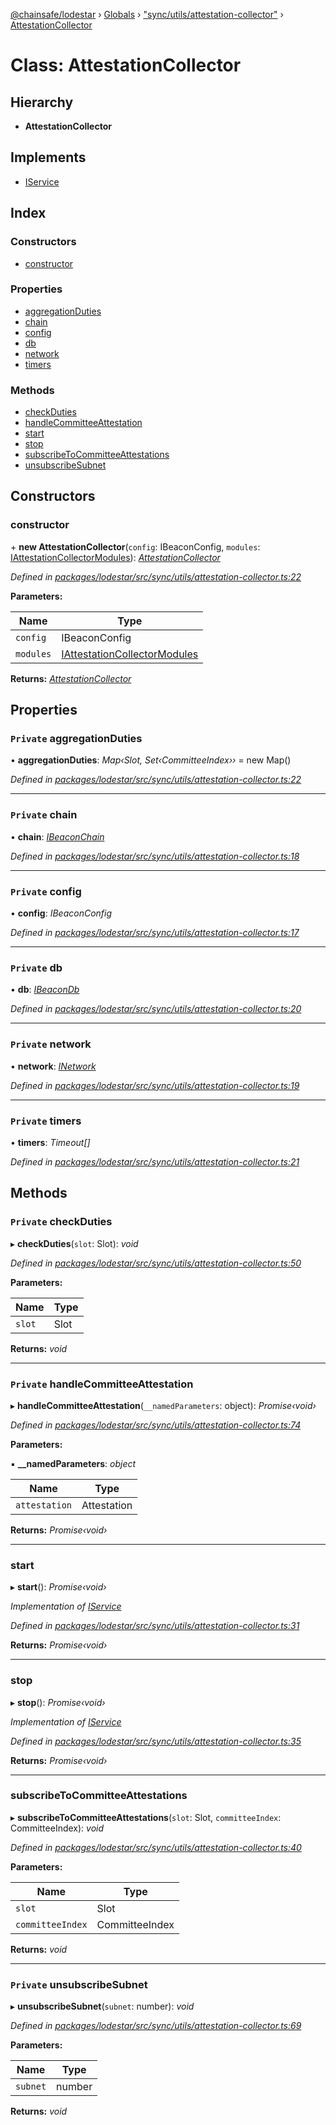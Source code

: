 [@chainsafe/lodestar](../README.md) › [Globals](../globals.md) › ["sync/utils/attestation-collector"](../modules/_sync_utils_attestation_collector_.md) › [AttestationCollector](_sync_utils_attestation_collector_.attestationcollector.md)

# Class: AttestationCollector

## Hierarchy

* **AttestationCollector**

## Implements

* [IService](../interfaces/_node_nodejs_.iservice.md)

## Index

### Constructors

* [constructor](_sync_utils_attestation_collector_.attestationcollector.md#constructor)

### Properties

* [aggregationDuties](_sync_utils_attestation_collector_.attestationcollector.md#private-aggregationduties)
* [chain](_sync_utils_attestation_collector_.attestationcollector.md#private-chain)
* [config](_sync_utils_attestation_collector_.attestationcollector.md#private-config)
* [db](_sync_utils_attestation_collector_.attestationcollector.md#private-db)
* [network](_sync_utils_attestation_collector_.attestationcollector.md#private-network)
* [timers](_sync_utils_attestation_collector_.attestationcollector.md#private-timers)

### Methods

* [checkDuties](_sync_utils_attestation_collector_.attestationcollector.md#private-checkduties)
* [handleCommitteeAttestation](_sync_utils_attestation_collector_.attestationcollector.md#private-handlecommitteeattestation)
* [start](_sync_utils_attestation_collector_.attestationcollector.md#start)
* [stop](_sync_utils_attestation_collector_.attestationcollector.md#stop)
* [subscribeToCommitteeAttestations](_sync_utils_attestation_collector_.attestationcollector.md#subscribetocommitteeattestations)
* [unsubscribeSubnet](_sync_utils_attestation_collector_.attestationcollector.md#private-unsubscribesubnet)

## Constructors

###  constructor

\+ **new AttestationCollector**(`config`: IBeaconConfig, `modules`: [IAttestationCollectorModules](../interfaces/_sync_utils_attestation_collector_.iattestationcollectormodules.md)): *[AttestationCollector](_sync_utils_attestation_collector_.attestationcollector.md)*

*Defined in [packages/lodestar/src/sync/utils/attestation-collector.ts:22](https://github.com/ChainSafe/lodestar/blob/6b0ca980c/packages/lodestar/src/sync/utils/attestation-collector.ts#L22)*

**Parameters:**

Name | Type |
------ | ------ |
`config` | IBeaconConfig |
`modules` | [IAttestationCollectorModules](../interfaces/_sync_utils_attestation_collector_.iattestationcollectormodules.md) |

**Returns:** *[AttestationCollector](_sync_utils_attestation_collector_.attestationcollector.md)*

## Properties

### `Private` aggregationDuties

• **aggregationDuties**: *Map‹Slot, Set‹CommitteeIndex››* = new Map()

*Defined in [packages/lodestar/src/sync/utils/attestation-collector.ts:22](https://github.com/ChainSafe/lodestar/blob/6b0ca980c/packages/lodestar/src/sync/utils/attestation-collector.ts#L22)*

___

### `Private` chain

• **chain**: *[IBeaconChain](../interfaces/_chain_interface_.ibeaconchain.md)*

*Defined in [packages/lodestar/src/sync/utils/attestation-collector.ts:18](https://github.com/ChainSafe/lodestar/blob/6b0ca980c/packages/lodestar/src/sync/utils/attestation-collector.ts#L18)*

___

### `Private` config

• **config**: *IBeaconConfig*

*Defined in [packages/lodestar/src/sync/utils/attestation-collector.ts:17](https://github.com/ChainSafe/lodestar/blob/6b0ca980c/packages/lodestar/src/sync/utils/attestation-collector.ts#L17)*

___

### `Private` db

• **db**: *[IBeaconDb](../interfaces/_db_api_beacon_interface_.ibeacondb.md)*

*Defined in [packages/lodestar/src/sync/utils/attestation-collector.ts:20](https://github.com/ChainSafe/lodestar/blob/6b0ca980c/packages/lodestar/src/sync/utils/attestation-collector.ts#L20)*

___

### `Private` network

• **network**: *[INetwork](../interfaces/_network_interface_.inetwork.md)*

*Defined in [packages/lodestar/src/sync/utils/attestation-collector.ts:19](https://github.com/ChainSafe/lodestar/blob/6b0ca980c/packages/lodestar/src/sync/utils/attestation-collector.ts#L19)*

___

### `Private` timers

• **timers**: *Timeout[]*

*Defined in [packages/lodestar/src/sync/utils/attestation-collector.ts:21](https://github.com/ChainSafe/lodestar/blob/6b0ca980c/packages/lodestar/src/sync/utils/attestation-collector.ts#L21)*

## Methods

### `Private` checkDuties

▸ **checkDuties**(`slot`: Slot): *void*

*Defined in [packages/lodestar/src/sync/utils/attestation-collector.ts:50](https://github.com/ChainSafe/lodestar/blob/6b0ca980c/packages/lodestar/src/sync/utils/attestation-collector.ts#L50)*

**Parameters:**

Name | Type |
------ | ------ |
`slot` | Slot |

**Returns:** *void*

___

### `Private` handleCommitteeAttestation

▸ **handleCommitteeAttestation**(`__namedParameters`: object): *Promise‹void›*

*Defined in [packages/lodestar/src/sync/utils/attestation-collector.ts:74](https://github.com/ChainSafe/lodestar/blob/6b0ca980c/packages/lodestar/src/sync/utils/attestation-collector.ts#L74)*

**Parameters:**

▪ **__namedParameters**: *object*

Name | Type |
------ | ------ |
`attestation` | Attestation |

**Returns:** *Promise‹void›*

___

###  start

▸ **start**(): *Promise‹void›*

*Implementation of [IService](../interfaces/_node_nodejs_.iservice.md)*

*Defined in [packages/lodestar/src/sync/utils/attestation-collector.ts:31](https://github.com/ChainSafe/lodestar/blob/6b0ca980c/packages/lodestar/src/sync/utils/attestation-collector.ts#L31)*

**Returns:** *Promise‹void›*

___

###  stop

▸ **stop**(): *Promise‹void›*

*Implementation of [IService](../interfaces/_node_nodejs_.iservice.md)*

*Defined in [packages/lodestar/src/sync/utils/attestation-collector.ts:35](https://github.com/ChainSafe/lodestar/blob/6b0ca980c/packages/lodestar/src/sync/utils/attestation-collector.ts#L35)*

**Returns:** *Promise‹void›*

___

###  subscribeToCommitteeAttestations

▸ **subscribeToCommitteeAttestations**(`slot`: Slot, `committeeIndex`: CommitteeIndex): *void*

*Defined in [packages/lodestar/src/sync/utils/attestation-collector.ts:40](https://github.com/ChainSafe/lodestar/blob/6b0ca980c/packages/lodestar/src/sync/utils/attestation-collector.ts#L40)*

**Parameters:**

Name | Type |
------ | ------ |
`slot` | Slot |
`committeeIndex` | CommitteeIndex |

**Returns:** *void*

___

### `Private` unsubscribeSubnet

▸ **unsubscribeSubnet**(`subnet`: number): *void*

*Defined in [packages/lodestar/src/sync/utils/attestation-collector.ts:69](https://github.com/ChainSafe/lodestar/blob/6b0ca980c/packages/lodestar/src/sync/utils/attestation-collector.ts#L69)*

**Parameters:**

Name | Type |
------ | ------ |
`subnet` | number |

**Returns:** *void*
